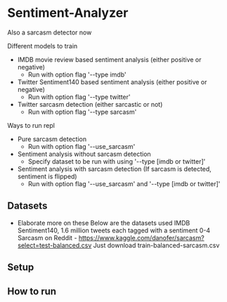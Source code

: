 # Sentiment-Analyzer
Also a sarcasm detector now

Different models to train
- IMDB movie review based sentiment analysis (either positive or negative) 
    - Run with option flag '--type imdb'
- Twitter Sentiment140 based sentiment analysis (either positive or negative) 
    - Run with option flag '--type twitter'
- Twitter sarcasm detection (either sarcastic or not)
    - Run with option flag '--type sarcasm'

Ways to run repl
- Pure sarcasm detection 
    - Run with option flag '--use_sarcasm'
- Sentiment analysis without sarcasm detection
    - Specify dataset to be run with using '--type [imdb or twitter]'
- Sentiment analysis with sarcasm detection (If sarcasm is detected, sentiment is flipped)
    - Run with option flag '--use_sarcasm' and '--type [imdb or twitter]'

## Datasets
* Elaborate more on these 
Below are the datasets used 
IMDB
Sentiment140, 1.6 million tweets each tagged with a sentiment 0-4
Sarcasm on Reddit -
https://www.kaggle.com/danofer/sarcasm?select=test-balanced.csv
Just download train-balanced-sarcasm.csv

## Setup

## How to run